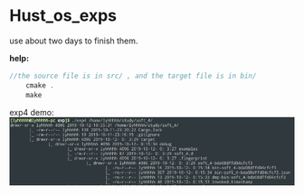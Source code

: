 # Hust_os_exps

 use about two days to finish them.

**help:**

```c
//the source file is in src/ , and the target file is in bin/
    cmake .
    make
```

exp4 demo:
![exp4](exp4_demo.png)  

